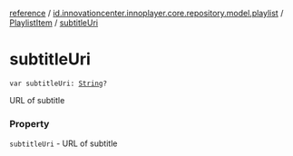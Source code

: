 [reference](../../index.md) / [id.innovationcenter.innoplayer.core.repository.model.playlist](../index.md) / [PlaylistItem](index.md) / [subtitleUri](./subtitle-uri.md)

# subtitleUri

`var subtitleUri: `[`String`](https://kotlinlang.org/api/latest/jvm/stdlib/kotlin/-string/index.html)`?`

URL of subtitle

### Property

`subtitleUri` - URL of subtitle